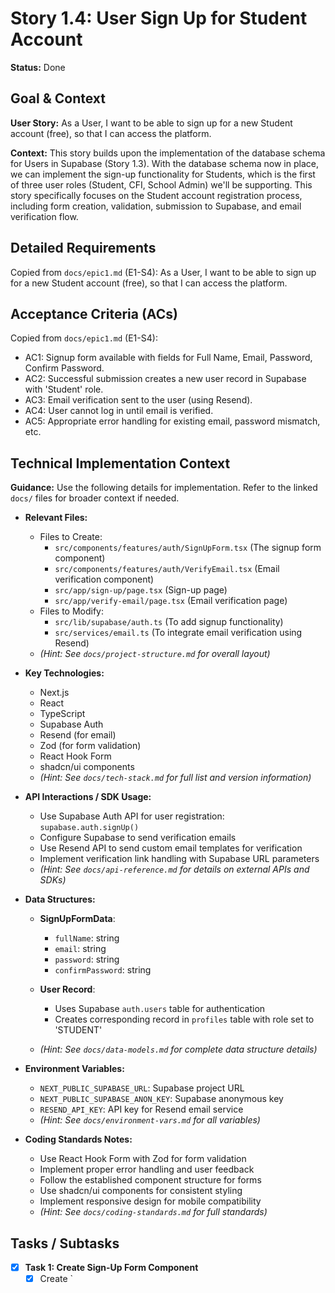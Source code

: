 # Story 1.4: User Sign Up for Student Account

**Status:** Done

## Goal & Context

**User Story:** As a User, I want to be able to sign up for a new Student account (free), so that I can access the platform.

**Context:** This story builds upon the implementation of the database schema for Users in Supabase (Story 1.3). With the database schema now in place, we can implement the sign-up functionality for Students, which is the first of three user roles (Student, CFI, School Admin) we'll be supporting. This story specifically focuses on the Student account registration process, including form creation, validation, submission to Supabase, and email verification flow.

## Detailed Requirements

Copied from `docs/epic1.md` (E1-S4):
As a User, I want to be able to sign up for a new Student account (free), so that I can access the platform.

## Acceptance Criteria (ACs)

Copied from `docs/epic1.md` (E1-S4):

- AC1: Signup form available with fields for Full Name, Email, Password, Confirm Password.
- AC2: Successful submission creates a new user record in Supabase with 'Student' role.
- AC3: Email verification sent to the user (using Resend).
- AC4: User cannot log in until email is verified.
- AC5: Appropriate error handling for existing email, password mismatch, etc.

## Technical Implementation Context

**Guidance:** Use the following details for implementation. Refer to the linked `docs/` files for broader context if needed.

- **Relevant Files:**

  - Files to Create:
    - `src/components/features/auth/SignUpForm.tsx` (The signup form component)
    - `src/components/features/auth/VerifyEmail.tsx` (Email verification component)
    - `src/app/sign-up/page.tsx` (Sign-up page)
    - `src/app/verify-email/page.tsx` (Email verification page)
  - Files to Modify:
    - `src/lib/supabase/auth.ts` (To add signup functionality)
    - `src/services/email.ts` (To integrate email verification using Resend)
  - _(Hint: See `docs/project-structure.md` for overall layout)_

- **Key Technologies:**

  - Next.js
  - React
  - TypeScript
  - Supabase Auth
  - Resend (for email)
  - Zod (for form validation)
  - React Hook Form
  - shadcn/ui components
  - _(Hint: See `docs/tech-stack.md` for full list and version information)_

- **API Interactions / SDK Usage:**

  - Use Supabase Auth API for user registration: `supabase.auth.signUp()`
  - Configure Supabase to send verification emails
  - Use Resend API to send custom email templates for verification
  - Implement verification link handling with Supabase URL parameters
  - _(Hint: See `docs/api-reference.md` for details on external APIs and SDKs)_

- **Data Structures:**

  - **SignUpFormData**:
    - `fullName`: string
    - `email`: string
    - `password`: string
    - `confirmPassword`: string
  
  - **User Record**:
    - Uses Supabase `auth.users` table for authentication
    - Creates corresponding record in `profiles` table with role set to 'STUDENT'
  
  - _(Hint: See `docs/data-models.md` for complete data structure details)_

- **Environment Variables:**
  - `NEXT_PUBLIC_SUPABASE_URL`: Supabase project URL
  - `NEXT_PUBLIC_SUPABASE_ANON_KEY`: Supabase anonymous key
  - `RESEND_API_KEY`: API key for Resend email service
  - _(Hint: See `docs/environment-vars.md` for all variables)_

- **Coding Standards Notes:**
  - Use React Hook Form with Zod for form validation
  - Implement proper error handling and user feedback
  - Follow the established component structure for forms
  - Use shadcn/ui components for consistent styling
  - Implement responsive design for mobile compatibility
  - _(Hint: See `docs/coding-standards.md` for full standards)_

## Tasks / Subtasks

- [x] **Task 1: Create Sign-Up Form Component**
  - [x] Create `